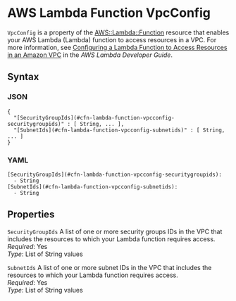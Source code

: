 # AWS Lambda Function VpcConfig<a name="aws-properties-lambda-function-vpcconfig"></a>

`VpcConfig` is a property of the [AWS::Lambda::Function](aws-resource-lambda-function.md) resource that enables your AWS Lambda \(Lambda\) function to access resources in a VPC\. For more information, see [Configuring a Lambda Function to Access Resources in an Amazon VPC](https://docs.aws.amazon.com/lambda/latest/dg/vpc.html) in the *AWS Lambda Developer Guide*\.

## Syntax<a name="w2922ab1c21c10d166c21c33b5"></a>

### JSON<a name="aws-properties-lambda-function-vpcconfig-syntax.json"></a>

```
{
  "[SecurityGroupIds](#cfn-lambda-function-vpcconfig-securitygroupids)" : [ String, ... ],
  "[SubnetIds](#cfn-lambda-function-vpcconfig-subnetids)" : [ String, ... ]
}
```

### YAML<a name="aws-properties-lambda-function-vpcconfig-syntax.yaml"></a>

```
[SecurityGroupIds](#cfn-lambda-function-vpcconfig-securitygroupids):
  - String
[SubnetIds](#cfn-lambda-function-vpcconfig-subnetids):
  - String
```

## Properties<a name="w2922ab1c21c10d166c21c33b7"></a>

`SecurityGroupIds`  <a name="cfn-lambda-function-vpcconfig-securitygroupids"></a>
A list of one or more security groups IDs in the VPC that includes the resources to which your Lambda function requires access\.  
*Required*: Yes  
*Type*: List of String values

`SubnetIds`  <a name="cfn-lambda-function-vpcconfig-subnetids"></a>
A list of one or more subnet IDs in the VPC that includes the resources to which your Lambda function requires access\.  
*Required*: Yes  
*Type*: List of String values